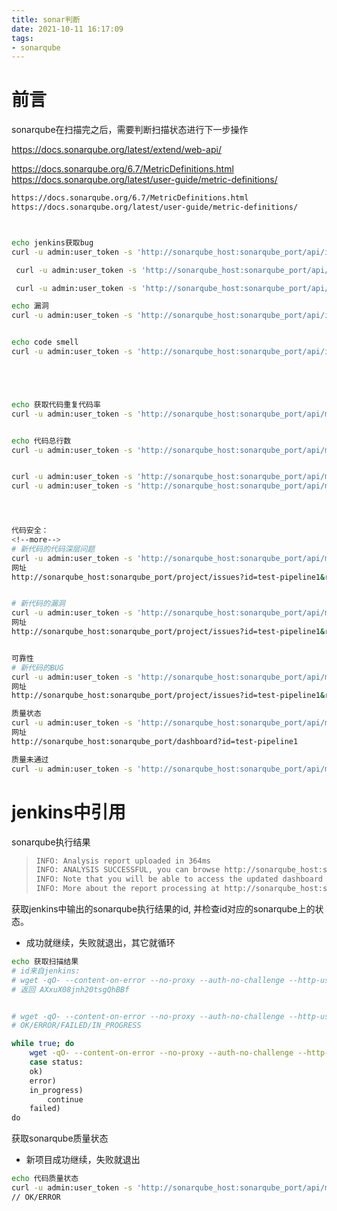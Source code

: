 ```yaml
---
title: sonar判断
date: 2021-10-11 16:17:09
tags:
- sonarqube
---
```




# 前言

sonarqube在扫描完之后，需要判断扫描状态进行下一步操作

https://docs.sonarqube.org/latest/extend/web-api/

https://docs.sonarqube.org/6.7/MetricDefinitions.html
https://docs.sonarqube.org/latest/user-guide/metric-definitions/

```bash
https://docs.sonarqube.org/6.7/MetricDefinitions.html
https://docs.sonarqube.org/latest/user-guide/metric-definitions/



echo jenkins获取bug
curl -u admin:user_token -s 'http://sonarqube_host:sonarqube_port/api/issues/search?projectKeys=test-pipeline1&types=BUG' | jq -r .total

 curl -u admin:user_token -s 'http://sonarqube_host:sonarqube_port/api/measures/component?component=test-pipeline1&metricKeys=bugs'  | jq -r .component.measures[].value

 curl -u admin:user_token -s 'http://sonarqube_host:sonarqube_port/api/measures/component?component=test-pipeline1&metricKeys=new_bugs'  | jq -r .component.measures[].value

echo 漏洞
curl -u admin:user_token -s 'http://sonarqube_host:sonarqube_port/api/issues/search?projectKeys=test-pipeline1&types=VULNERABILITY' | jq -r .total


echo code smell
curl -u admin:user_token -s 'http://sonarqube_host:sonarqube_port/api/issues/search?projectKeys=test-pipeline1&types=CODE_SMELL' | jq -r .total





echo 获取代码重复代码率
curl -u admin:user_token -s 'http://sonarqube_host:sonarqube_port/api/measures/component?component=test-pipeline1&metricKeys=duplicated_lines_density' | jq -r .component.measures[].value


echo 代码总行数
curl -u admin:user_token -s 'http://sonarqube_host:sonarqube_port/api/measures/component?component=test-pipeline1&metricKeys=ncloc'  | jq -r .component.measures[].value


curl -u admin:user_token -s 'http://sonarqube_host:sonarqube_port/api/measures/component?component=test-pipeline1&metricKeys=complexity'
curl -u admin:user_token -s 'http://sonarqube_host:sonarqube_port/api/measures/component?component=test-pipeline1&metricKeys=violations'




代码安全：
<!--more-->
# 新代码的代码深层问题
curl -u admin:user_token -s 'http://sonarqube_host:sonarqube_port/api/measures/component?component=test-pipeline1&metricKeys=new_code_smells'  | jq -r .component.measures[].period.value
网址
http://sonarqube_host:sonarqube_port/project/issues?id=test-pipeline1&resolved=false&sinceLeakPeriod=true&types=CODE_SMELL


# 新代码的漏洞
curl -u admin:user_token -s 'http://sonarqube_host:sonarqube_port/api/measures/component?component=test-pipeline1&metricKeys=new_vulnerabilities'  | jq -r .component.measures[].period.value
网址
http://sonarqube_host:sonarqube_port/project/issues?id=test-pipeline1&resolved=false&sinceLeakPeriod=true&types=VULNERABILITY


可靠性
# 新代码的BUG
curl -u admin:user_token -s 'http://sonarqube_host:sonarqube_port/api/measures/component?component=test-pipeline1&metricKeys=new_bugs'  | jq -r .component.measures[].period.value
网址
http://sonarqube_host:sonarqube_port/project/issues?id=test-pipeline1&resolved=false&sinceLeakPeriod=true&types=BUG

质量状态
curl -u admin:user_token -s 'http://sonarqube_host:sonarqube_port/api/measures/component?component=test-pipeline1&metricKeys=alert_status'  | jq -r .component.measures[].value
网址
http://sonarqube_host:sonarqube_port/dashboard?id=test-pipeline1

质量未通过
curl -u admin:user_token -s 'http://sonarqube_host:sonarqube_port/api/measures/component?component=test-pipeline1&metricKeys=alert_status'  | jq -r .component.measures[].value
```

# jenkins中引用

sonarqube执行结果 

> ```xml
> INFO: Analysis report uploaded in 364ms
> INFO: ANALYSIS SUCCESSFUL, you can browse http://sonarqube_host:sonarqube_port/dashboard?id=cloudweb-ci
> INFO: Note that you will be able to access the updated dashboard once the server has processed the submitted analysis report
> INFO: More about the report processing at http://sonarqube_host:sonarqube_port/api/ce/task?id=AXxuX08jnh20tsgQhBBf
> ```

获取jenkins中输出的sonarqube执行结果的id, 并检查id对应的sonarqube上的状态。

- 成功就继续，失败就退出，其它就循环

```bash
echo 获取扫描结果 
# id来自jenkins: 
# wget -qO- --content-on-error --no-proxy --auth-no-challenge --http-user=**** --http-password=**** https://****.baidu.com/job/cloudweb-ci/794/consoleText | grep 'More about the report processing' | head -n1
# 返回 AXxuX08jnh20tsgQhBBf


# wget -qO- --content-on-error --no-proxy --auth-no-challenge --http-user=**** --http-password= http://sonarqube_host:sonarqube_port/api/ce/task?id=AXxuX08jnh20tsgQhBBf | jq -r .status | jq -r .task
# OK/ERROR/FAILED/IN_PROGRESS
```

```bash
while true; do
	wget -qO- --content-on-error --no-proxy --auth-no-challenge --http-user=**** --http-password=**** https://****.baidu.com/job/cloudweb-ci/794/consoleText | grep 'More about the report processing' | head -n1
	case status:
	ok)
	error)
	in_progress)
		continue
	failed)
do
```

获取sonarqube质量状态

- 新项目成功继续，失败就退出

```bash
echo 代码质量状态
curl -u admin:user_token -s 'http://sonarqube_host:sonarqube_port/api/measures/component?component=test-pipeline1&metricKeys=alert_status' | jq -r .component.measures[].value
// OK/ERROR
```

